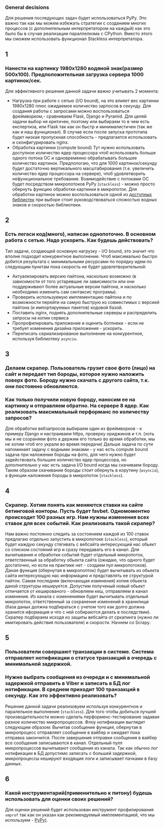 ### General decisions
Для решения последующих задач будет использоваться PyPy.
Это важно так как мы можем избежать стратегии с созданием многих процессов (с дополнительным интерпретатором на каждый) как это было бы в случае реализации параллелизма с CPython.
Вместо этого мы сможем использовать функционал Stackless интерпретатора. 

## 1 
### Нанести на картинку 1980х1280 водяной знак(размер 500x100). Предположительная загрузка сервера 1000 картинок/сек.
Для эффективного решения данной задачи важно учитывать 2 момента:
 - Нагрузка при работе с сетью (I/O bound), на это влияет вес картинки 1980х1280 плюс ожидаемое количество зарпосов в секунду.
   Для создания работы с запросами можно воспользоваться фреймворком,- сравниваем Flask, Django и Pyramid. 
   Для целей задачи выбор не критичен, поэтому или выбираем то в чем есть експертиза, или Flask так как он быстр и минималистичен (так же как и наш функционал).
   В случае если после запуска прототипа будет низкая пропускная способность - предлагается использовать и сконфигурировать nginx.
 - Обработка картинки (compute bound)
   Тут нужно использовать доступное количество ядер процессора чтоб использовать больше одного потока ОС и одновременно обрабатывать большее количество картинок.
   Предпологаю, что для 1000 картинок/секунду будет достаточно вертикального масштабирования (т.е. увеличить количество ядер процессора на сервере), чтоб удовлетворить нефункциональное требование.
   Взаимодействие с потоками ОС будет посредством микропотоков PyPy (`stackless`) - можно просто обернуть функцию обработки картинки в микропоток. 
   Для обработки картинок можно воспользоваться одной из [доступных библиотек](https://towardsdatascience.com/python-watermarking-old-vs-new-clunky-vs-clean-which-will-you-choose-5f4f1e75a9f3) при выборе стоит руководствоваться сложостью водных знаков и скоростью библиотеки.

## 2 
### Есть легаси код(много), написан однопоточно. В основном работа с сетью. Надо ускорить. Как будешь действовать?
Тип задачи, создающей основную нагрузку - I/O bound, это значит что вполне подходит конкурентное выполнение.
Чтоб максимально быстро добится результата с минимальными ресурсами по порядку идем по следующим пунктам пока скорость не будет удовлетворительной:
- Актуализировать версию пайтона, насколько возможно (в зависимости от того устаревшие ли зависимости или они поддерживают более актуальные версии пайтона, и насколько необходимо изменить сам синтаксис програмы).
- Проверить используемую имплементацию пайтона и по возможности перейти на самую быструю из совместимых с версией пайтона (и импортируемых пакетов) кодовой базой.
- Поставить nginx, поднять дополнительные серверы и распределить запросы на копии сервиса
- Пропрофилировать приложение и оценить ботлнеки - если не требует изменения дизайна приложения - ускорить.
- Переписать сериализированое выполнение на конкурентное, используя библиотеку `asyncio`.

## 3 
### Делаем скрапер. Пользователь грузит свое фото (лицо) на сайт и передает тип бороды, которое нужно наложить поверх фото. Бороду нужно скачать с другого сайта, т.к. они постоянно обновляются. 
### Как только получили новую бороду, наносим ее на картинку и отправляем обратно. На сервере 8 ядер. Как реализовать максимальный перформанс по количеству запросов?
Для обработки вебзапросов выбираем один из фреймворков - к примеру Django и настраиваем https, проверку ориджинов и т.п. (хоть мы и не созраняем фото а держим его только во время обработки, мы не хотим чтоб его украли во время передачи)
Дальше задача по сути напоминает задачу с водными знаками - у нас есть compute bound задача при наложении бороды на фото, для чего нужно будет задействовать большее количество ядер процессора, но дополнительно у нас есть задача I/O bound когда мы скачиваем бороду.
Таким образом скачивание бороды стоит обернуть в корутину (`asyncio`), а функции наложения бороды в микропоток (`stackless`).

## 4 
### Скрапер. Хотим понять как меняются ставки на сайте бетинговой конторы. Пусть будет favbet. Одномоментно происходит 100 разных игр. Нам нужны изменения всех ставок для всех событий. Как реализовать такой скрапер?
Нам важно постоянно следить за состоянием каждой из 100 ставок предлагаю отдельно запустить в микропотоке (`stackless`), который будет каждую секунду стягивать с вебсайта интересующий нас обьект со списком состояний игр и сразу передавать его в канал.
Для вычитывания и обработки событий будет отдельный микропоток, ответственный за обработку обьекта сайта (ожидаю, что одного будет достаточно, но если на практике нет - создаем пул микропотоков).
Даная функция (обернутая в микропопток) будет вычитывать из обьекта сайта интересующую нас информацию и представлять ее структурой пайтон. Самая последняя (включающая изменения) копия обьекта даной структуры кешируется.
Допустим полученый новый обьект отличается от кешированого - обновляем кеш, отправляем в канал изменения.
Из канала с изменениями будет вычитывать отдельный микропоток, ответственный за сохранение изменений в хранилище (база даных должна подбираться с учетом того как долго должна хранится иформация и что с ней собираются делать в последствии).
Скрапер подбираем исходя из защиты вебсайта от сркапинга (нужно ли имитировать действия пользователя) и скорости. Начнем со Scrapy.

## 5  
### Пользователи совершают транзакции в системе. Система отправляет нотификации о статусе транзакций в очередь с минимальной задержкой. 
### Нужно выбрать сообщения из очереди и c минимальной задержкой  отправить в Viber и записать в БД лог нотификации. В среднем приходит 100 транзакций в секунду. Как это эффективно реализовать?
Решение данной задачи реализовуем используя конкурентное и паралельное выполнение (`stackless`).
Для того чтобы добиться лучшей производительности можно сделать перформенс-тестирование задавая разное количество микропроцессов.
Флоу нотификации выглядит следующим образом:
Вычитав сообщение функция, обернутая в микропроцесс отправляет сообщение в вайбер и ожидает пока отправка закончится. После завершения отправки сообщения в вайбер все сообщения записываются в канал.
Отдельный пулл микропроцессов вычитывают сообщения из канала. Так как обычно лог нотификации в БД допустимо записать с большей задержкой, микропроцессы кешируют входящие логи и записывает пачками в базу данных.

## 6 
### Какой инструментарий(применительно к питону) будешь использовать для оценки своих решений?
Для оценки решений будет использован инструмент профилирования `vmprof` так как он указан как рекомендуемый имплементацией, что мы используем - [PyPy)](https://www.pypy.org/performance.html#profiling-vmprof).